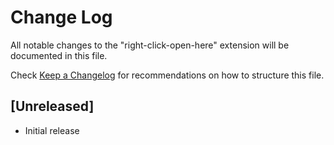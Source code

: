 # Change Log

All notable changes to the "right-click-open-here" extension will be documented in this file.

Check [Keep a Changelog](http://keepachangelog.com/) for recommendations on how to structure this file.

## [Unreleased]

- Initial release
